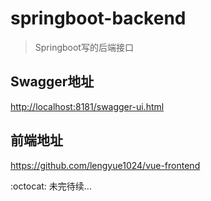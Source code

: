 # springboot-backend
> Springboot写的后端接口

## Swagger地址
<http://localhost:8181/swagger-ui.html>

## 前端地址
<https://github.com/lengyue1024/vue-frontend>

[x]: 本项目为前后端分离架构，面向对象为初学者，仅仅用于测试和学习

:octocat: 未完待续...